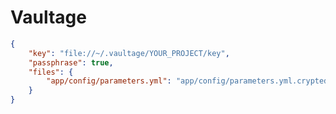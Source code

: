 Vaultage
========

```json
{
    "key": "file://~/.vaultage/YOUR_PROJECT/key",
    "passphrase": true,
    "files": {
        "app/config/parameters.yml": "app/config/parameters.yml.crypted"
    }
}
```
